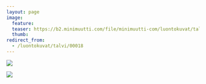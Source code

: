 ```yaml
---
layout: page
image:
  feature:
  teaser: https://b2.minimuutti.com/file/minimuutti-com/luontokuvat/talvi/DSC20220-245px.jpg
  thumb:
redirect_from:
  - /luontokuvat/talvi/00018
---
```


[![](https://b2.minimuutti.com/file/minimuutti-com/luontokuvat/talvi/DSC20220-800px.jpg)](https://dl.dropboxusercontent.com/sh/ea1wtnz7z734o12/AAB3reSGTYL-2sxJCKB0-T1ba/luontokuvat/talvi/DSC20220.jpg)

[![](https://b2.minimuutti.com/file/minimuutti-com/luontokuvat/talvi/DSC20286-800px.jpg)](https://dl.dropboxusercontent.com/sh/ea1wtnz7z734o12/AACkJv6FWnJb7odLcjhJ3PFfa/luontokuvat/talvi/DSC20286.jpg)
